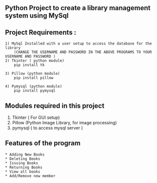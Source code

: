 ## Python Project to create a library management system using MySql 

## Project Requirements :
    1) MySql Installed with a user setup to access the database for the library 
        (CHANGE THE USERNAME AND PASSWORD IN THE ABOVE PROGRAMS TO YOUR USERNAME AND PASSWORD )
    2) Tkinter ( python module)
        pip install tk

    3) Pillow (python module)
        pip install pillow
    
    4) Pymysql (python module)
        pip install pymysql 
    

## Modules required in this project 
1) Tkinter ( For GUI setup)
2) Pillow  (Python Image Library, for image processing)
3) pymysql ( to access mysql server )

## Features of the program 
    * Adding New Books
    * Deleting Books
    * Issuing Books
    * Returning Books
    * View all books
    * Add/Remove new member 

